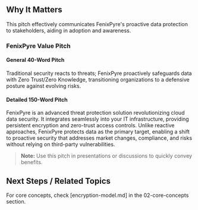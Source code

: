 
## Why It Matters
This pitch effectively communicates FenixPyre's proactive data protection to stakeholders, aiding in adoption and awareness.

### FenixPyre Value Pitch

#### General 40-Word Pitch
Traditional security reacts to threats; FenixPyre proactively safeguards data with Zero Trust/Zero Knowledge, transitioning organizations to a defensive posture against evolving risks.

#### Detailed 150-Word Pitch
FenixPyre is an advanced threat protection solution revolutionizing cloud data security. It integrates seamlessly into your IT infrastructure, providing persistent encryption and zero-trust access controls. Unlike reactive approaches, FenixPyre protects data as the primary target, enabling a shift to proactive security that addresses market changes, compliance, and risks without relying on third-party vulnerabilities.

> **Note:** Use this pitch in presentations or discussions to quickly convey benefits.

## Next Steps / Related Topics
For core concepts, check [encryption-model.md] in the 02-core-concepts section.

